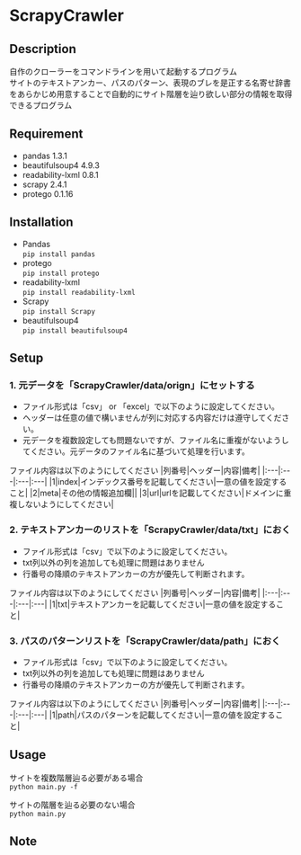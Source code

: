 # ScrapyCrawler
## Description
自作のクローラーをコマンドラインを用いて起動するプログラム  
サイトのテキストアンカー、パスのパターン、表現のブレを是正する名寄せ辞書をあらかじめ用意することで自動的にサイト階層を辿り欲しい部分の情報を取得できるプログラム

## Requirement
* pandas 1.3.1
* beautifulsoup4 4.9.3
* readability-lxml 0.8.1
* scrapy 2.4.1
* protego 0.1.16 

## Installation
- Pandas  
```pip install pandas```  
- protego  
```pip install protego```
- readability-lxml  
```pip install readability-lxml```
- Scrapy  
```pip install Scrapy```
- beautifulsoup4  
```pip install beautifulsoup4```



## Setup
### 1. 元データを「ScrapyCrawler/data/orign」にセットする  
- ファイル形式は「csv」 or 「excel」で以下のように設定してください。
- ヘッダーは任意の値で構いませんが列に対応する内容だけは遵守してください。  
- 元データを複数設定しても問題ないですが、ファイル名に重複がないようしてください。元データのファイル名に基づいて処理を行います。  
  
ファイル内容は以下のようにしてください
|列番号|ヘッダー|内容|備考|
|:---|:---|:---|:---|
|1|index|インデックス番号を記載してください|一意の値を設定すること|
|2|meta|その他の情報追加欄||
|3|url|urlを記載してください|ドメインに重複しないようにしてください|

### 2. テキストアンカーのリストを「ScrapyCrawler/data/txt」におく

- ファイル形式は「csv」で以下のように設定してください。
- txt列以外の列を追加しても処理に問題はありません
- 行番号の降順のテキストアンカーの方が優先して判断されます。

ファイル内容は以下のようにしてください
|列番号|ヘッダー|内容|備考|
|:---|:---|:---|:---|
|1|txt|テキストアンカーを記載してください|一意の値を設定すること|

### 3. パスのパターンリストを「ScrapyCrawler/data/path」におく

- ファイル形式は「csv」で以下のように設定してください。
- txt列以外の列を追加しても処理に問題はありません
- 行番号の降順のテキストアンカーの方が優先して判断されます。

ファイル内容は以下のようにしてください
|列番号|ヘッダー|内容|備考|
|:---|:---|:---|:---|
|1|path|パスのパターンを記載してください|一意の値を設定すること|

## Usage
サイトを複数階層辿る必要がある場合   
```python main.py -f```  

サイトの階層を辿る必要のない場合  
```python main.py```  

## Note
